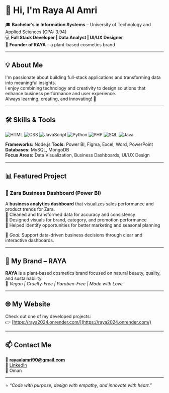 # 👋 Hi, I'm Raya Al Amri  

🎓 **Bachelor’s in Information Systems** – University of Technology and Applied Sciences (GPA: 3.94)  
💻 **Full Stack Developer | Data Analyst | UI/UX Designer**  
🌱 **Founder of RAYA** – a plant-based cosmetics brand  

---

## 💡 About Me
I'm passionate about building full-stack applications and transforming data into meaningful insights.  
I enjoy combining technology and creativity to design solutions that enhance business performance and user experience.  
Always learning, creating, and innovating! 🚀  

---

## 🛠️ Skills & Tools
![HTML](https://img.shields.io/badge/HTML5-E34F26?style=flat&logo=html5&logoColor=white)
![CSS](https://img.shields.io/badge/CSS3-1572B6?style=flat&logo=css3&logoColor=white)
![JavaScript](https://img.shields.io/badge/JavaScript-F7DF1E?style=flat&logo=javascript&logoColor=black)
![Python](https://img.shields.io/badge/Python-3776AB?style=flat&logo=python&logoColor=white)
![PHP](https://img.shields.io/badge/PHP-777BB4?style=flat&logo=php&logoColor=white)
![SQL](https://img.shields.io/badge/SQL-336791?style=flat&logo=postgresql&logoColor=white)
![Java](https://img.shields.io/badge/Java-007396?style=flat&logo=java&logoColor=white)

**Frameworks:**  Node.js
**Tools:** Power BI, Figma, Excel, Word, PowerPoint  
**Databases:** MySQL, MongoDB  
**Focus Areas:** Data Visualization, Business Dashboards, UI/UX Design  

---

## 📊 Featured Project
### 🧭 Zara Business Dashboard (Power BI)
A **business analytics dashboard** that visualizes sales performance and product trends for Zara.  
🔹 Cleaned and transformed data for accuracy and consistency  
🔹 Designed visuals for brand, category, and promotion performance  
🔹 Helped identify opportunities for better marketing and seasonal planning  

🧩 *Goal:* Support data-driven business decisions through clear and interactive dashboards.  

---

## 💼 My Brand – RAYA
**RAYA** is a plant-based cosmetics brand focused on natural beauty, quality, and sustainability.  
🌿 *Vegan | Cruelty-Free | Paraben-Free | Made with Love*  

---

## 🌐 My Website
Check out one of my developed projects:  
👉 [https://raya2024.onrender.com/](https://raya2024.onrender.com/)

---

## 📫 Contact Me
📧 **rayaalamri90@gmail.com**  
🔗 [LinkedIn](https://www.linkedin.com/in/raya-al-amri-102675347)  
📍 Oman  

---

⭐ *“Code with purpose, design with empathy, and innovate with heart.”*  
